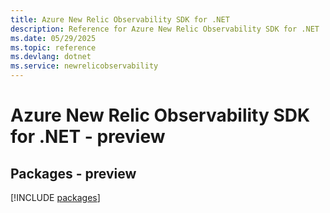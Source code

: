 ```yaml
---
title: Azure New Relic Observability SDK for .NET
description: Reference for Azure New Relic Observability SDK for .NET
ms.date: 05/29/2025
ms.topic: reference
ms.devlang: dotnet
ms.service: newrelicobservability
---
```

# Azure New Relic Observability SDK for .NET - preview
## Packages - preview
[!INCLUDE [packages](new-relic-observability-index.md)]